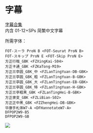 # 字幕

[字幕合集](https://github.com/Nekomoekissaten-SUB/Nekomoekissaten-Other-Subs/raw/master/Azur_Lane_Bisoku_Zenshin!/AzurLane-Bisoku_BD_Subs.7z)  
内含 01-12+SPs 简繁中文字幕

所需字体：
```
FOT-スーラ ProN B <FOT-Seurat ProN B>
FOT-スキップ ProN E <FOT-Skip ProN E>
方正行楷_GBK <FZXingKai-S04>
方正卡通_GBK <FZKaTong-M19>
方正兰亭圆_GBK_中 <FZLanTingYuan-DB-GBK>
方正兰亭圆_GBK_粗 <FZLanTingYuan-B-GBK>
方正兰亭圆_GBK_大 <FZLanTingYuan-EB-GBK>
方正兰亭圆_GBK_特 <FZLanTingYuan-H-GBK>
方正兰亭粗黑_GBK <FZLanTingHei-B-GBK>
方正隶变_GBK <FZLiBian-S02>
方正正中黑_GBK <FZZhengHei-DB-GBK>
华康手札体W7-A <DFHannotateW7-A>
DFPOP2W9-B5
DFPOP2W9-GB
```

![](https://nekomoe.pages.dev/images/2021-01/azurlane-bisoku.png)